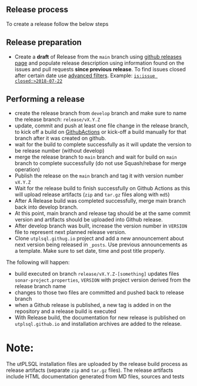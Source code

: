## Release process 

To create a release follow the below steps

## Release preparation
   - Create a **draft** of Release from the `main` branch using [github releases page](https://github.com/utPLSQL/utPLSQL/releases) and populate release description using information found on the issues and pull requests **since previous release**.
   To find issues closed after certain date use [advanced filters](https://help.github.com/articles/searching-issues-and-pull-requests/#search-by-open-or-closed-state). 
   Example: [`is:issue closed:>2018-07-22`](https://github.com/utPLSQL/utPLSQL/issues?utf8=%E2%9C%93&q=is%3Aissue+closed%3A%3E2018-07-22+)

## Performing a release
   - create the release branch from `develop` branch and make sure to name the release branch: `release/vX.Y.Z`
   - update, commit and push at least one file change in the release branch, to kick off a build on [GithubActions](https://github.com/utPLSQL/utPLSQL/actions) or kick-off a build manually for that branch after it was created on github. 
   - wait for the build to complete successfully as it will update the version to be release number (without develop)
   - merge the release branch to `main` branch and wait for build on `main` branch to complete successfully  (do not use Squash/rebase for merge operation)
   - Publish the release on the `main` branch and tag it with version number `vX.Y.Z`
   - Wait for the release build to finish successfully on Github Actions as this will upload release artifacts (`zip` and `tar.gz` files along with `md5`) 
   - After A Release build was completed successfully, merge main branch back into develop branch.
   - At this point, main branch and release tag should be at the same commit version and artifacts should be uploaded into Github release. 
   - After develop branch was built, increase the version number in `VERSION` file to represent next planned release version.
   - Clone `utplsql.githug.io` project and add a new announcement about next version being released in `_posts`. Use previous announcements as a template. Make sure to set date, time and post title properly.

The following will happen:
   - build executed on branch `release/vX.Y.Z-[something]` updates files `sonar-project.properties`, `VERSION` with project version derived from the release branch name
   - changes to those two files are committed and pushed back to release branch
   - when a Github release is published, a new tag is added in on the repository and a release build is executed
   - With Release build, the documentation for new release is published on `utplsql.github.io` and installation archives are added to the release.

# Note:
The utPLSQL installation files are uploaded by the release build process as release artifacts (separate `zip` and `tar.gz` files).
The release artifacts include HTML documentation generated from MD files, sources and tests
